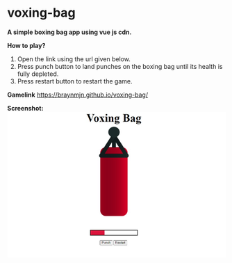 # voxing-bag

**A simple boxing bag app using vue js cdn.**

**How to play?**
1. Open the link using the url given below.
2. Press punch button to land punches on the boxing bag until its health is fully depleted.
3. Press restart button to restart the game.

**Gamelink**
https://braynmjn.github.io/voxing-bag/

**Screenshot:**
![Screenshot](Screenshot.jpg)
